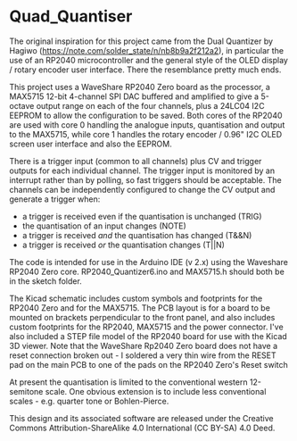# Quad_Quantiser
The original inspiration for this project came from the Dual Quantizer by Hagiwo (https://note.com/solder_state/n/nb8b9a2f212a2), in particular the use of an RP2040 microcontroller and the general style of the OLED display / rotary encoder user interface. There the resemblance pretty much ends.

This project uses a WaveShare RP2040 Zero board as the processor, a MAX5715 12-bit 4-channel SPI DAC buffered and amplified to give a 5-octave output range on each of the four channels, plus a 24LC04 I2C EEPROM to allow the configuration to be saved. Both cores of the RP2040 are used with core 0 handling the analogue inputs, quantisation and output to the MAX5715, while core 1 handles the rotary encoder / 0.96" I2C OLED screen user interface and also the EEPROM.

There is a trigger input (common to all channels) plus CV and trigger outputs for each individual channel. The trigger input is monitored by an interrupt rather than by polling, so fast triggers should be acceptable. The channels can be independently configured to change the CV output and generate a trigger when:
- a trigger is received even if the quantisation is unchanged (TRIG)
- the quantisation of an input changes (NOTE)
- a trigger is received _and_ the quantisation has changed (T&&N)
- a trigger is received _or_ the quantisation changes (T||N)

The code is intended for use in the Arduino IDE (v 2.x) using the Waveshare RP2040 Zero core. RP2040_Quantizer6.ino and MAX5715.h should both be in the sketch folder.

The Kicad schematic includes custom symbols and footprints for the RP2040 Zero and for the MAX5715. The PCB layout is for a board to be mounted on brackets perpendicular to the front panel, and also includes custom footprints for the RP2040, MAX5715 and the power connector. I've also included a STEP file model of the RP2040 board for use with the Kicad 3D viewer. Note that the WaveShare Rp2040 Zero board does not have a reset connection broken out - I soldered a very thin wire from the RESET pad on the main PCB to one of the pads on the RP2040 Zero's Reset switch

At present the quantisation is limited to the conventional western 12-semitone scale. One obvious extension is to include less conventional scales - e.g. quarter tone or Bohlen-Pierce.

This design and its associated software are released under the Creative Commons Attribution-ShareAlike 4.0 International (CC BY-SA) 4.0 Deed.
